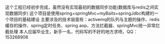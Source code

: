 这个工程已经初步完成，虽然没有实现最初的数据同步功能(数据库与redis之间实现数据同步)
这个项目是使用spring+springMvc+myBaits+springJdbc构建的一个项目的基础建设
主要涉及的技术层面有：activemq的队列与主题的操作、redis缓存的操作、spring定时任务、spring aop、方法拦截器、springMvc统一异常拦截处理
本人应届毕业生，新手一名，代码写的不好的地方求喷，QQ：153268908
